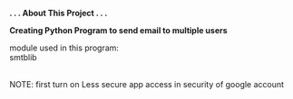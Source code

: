 <b> . . . About This Project . . . </b> <br>

<b>Creating Python Program to send email to multiple users</b> <br>

module used in this program: <br>
smtblib <br>  <br>

NOTE: first turn on Less secure app access in security of google account


